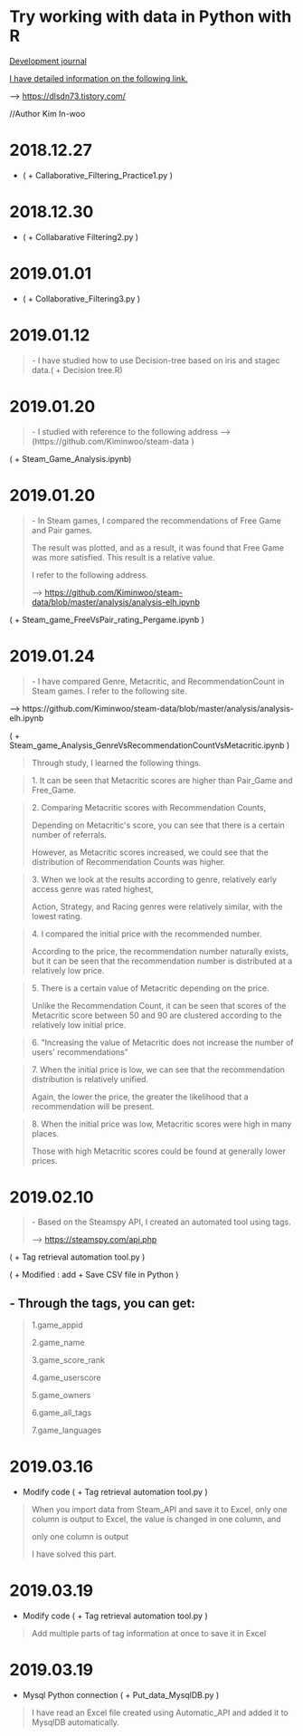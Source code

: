 # Try working with data in Python with R

<ins>Development journal</ins>

<ins>I have detailed information on the following link.</ins>

--> https://dlsdn73.tistory.com/ 

//Author Kim In-woo 


<h1>2018.12.27</h1>

- ( + Callaborative_Filtering_Practice1.py ) 

<h1>2018.12.30</h1>
   
- ( + Collabarative Filtering2.py ) 

<h1>2019.01.01</h1>

- ( + Collaborative_Filtering3.py ) 

<h1>2019.01.12</h1>
<blockquote>
- I have studied how to use Decision-tree based on iris and stagec data.( + Decision tree.R) 
</blockquote>
<h1>2019.01.20</h1> 
<blockquote>
- I studied with reference to the following address --> (https://github.com/Kiminwoo/steam-data ) 
</blockquote>
( + Steam_Game_Analysis.ipynb)

<h1>2019.01.20</h1>
<blockquote>
- In Steam games, I compared the recommendations of Free Game and Pair games. 

The result was plotted, and as a result, it was found that Free Game was more satisfied. This result is a relative value.

I refer to the following address.

--> https://github.com/Kiminwoo/steam-data/blob/master/analysis/analysis-elh.ipynb
</blockquote>
( + Steam_game_FreeVsPair_rating_Pergame.ipynb ) 


<h1>2019.01.24</h1> 
<blockquote>
- I have compared Genre, Metacritic, and RecommendationCount in Steam games. I refer to the following site. 
</blockquote>
--> https://github.com/Kiminwoo/steam-data/blob/master/analysis/analysis-elh.ipynb 

( + Steam_game_Analysis_GenreVsRecommendationCountVsMetacritic.ipynb ) 
<blockquote>
Through study, I learned the following things.
</blockquote>
<blockquote>
1. It can be seen that Metacritic scores are higher than Pair_Game and Free_Game.
</blockquote>
<blockquote>
2. Comparing Metacritic scores with Recommendation Counts,

   Depending on Metacritic's score, you can see that there is a certain number of referrals.

   However, as Metacritic scores increased, we could see that the distribution of Recommendation Counts was higher.
</blockquote>
<blockquote>
3. When we look at the results according to genre, relatively early access genre was rated highest,

   Action, Strategy, and Racing genres were relatively similar, with the lowest rating.
</blockquote>
<blockquote>
4. I compared the initial price with the recommended number.

   According to the price, the recommendation number naturally exists, but it can be seen that the recommendation number is distributed    at a relatively low price.
</blockquote>
<blockquote>
5. There is a certain value of Metacritic depending on the price.

   Unlike the Recommendation Count, it can be seen that scores of the Metacritic score between 50 and 90 are clustered according to the    relatively low initial price.
</blockquote>
<blockquote>
6. "Increasing the value of Metacritic does not increase the number of users' recommendations"
</blockquote>
<blockquote>
7. When the initial price is low, we can see that the recommendation distribution is relatively unified.

   Again, the lower the price, the greater the likelihood that a recommendation will be present.
</blockquote>
<blockquote>
8. When the initial price was low, Metacritic scores were high in many places.

   Those with high Metacritic scores could be found at generally lower prices.
</blockquote>

<h1>2019.02.10</h1>
<blockquote>
- Based on the Steamspy API, I created an automated tool using tags.

--> https://steamspy.com/api.php
</blockquote>
( + Tag retrieval automation tool.py ) 

( + Modified : add + Save CSV file in Python ) 


<h2>- Through the tags, you can get:</h2>
<blockquote>
1.game_appid

2.game_name

3.game_score_rank

4.game_userscore

5.game_owners

6.game_all_tags

7.game_languages
</blockquote>

<h1>2019.03.16</h1>

- Modify code ( + Tag retrieval automation tool.py ) 
<blockquote>
When you import data from Steam_API and save it to Excel, only one column is output to Excel, the value is changed in one column, and 

only one column is output

I have solved this part.
</blockquote>
<h1>2019.03.19</h1>

- Modify code ( + Tag retrieval automation tool.py ) 
<blockquote>
Add multiple parts of tag information at once to save it in Excel
</blockquote>
<h1>2019.03.19</h1>

- Mysql Python connection ( + Put_data_MysqlDB.py ) 
<blockquote>
I have read an Excel file created using Automatic_API and added it to MysqlDB automatically.
</blockquote>
